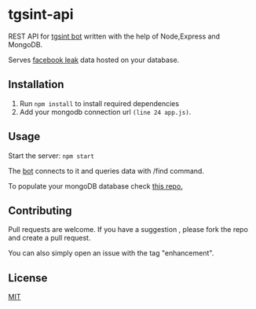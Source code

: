 # tgsint-api

REST API for [tgsint bot](https://github.com/runtimeterrorist/tgsint) written with the help of Node,Express and MongoDB.

Serves [facebook leak](https://www.businessinsider.com/stolen-data-of-533-million-facebook-users-leaked-online-2021-4) data hosted on your database.

## Installation

1) Run `npm install` to install required dependencies
2) Add your mongodb connection url `(line 24 app.js)`.


## Usage

Start the server: `npm start`

The [bot](https://github.com/runtimeterrorist/tgsint) connects to it and queries data with /find command.

To populate your mongoDB database check [this repo.](https://github.com/runtimeterrorist/tgsint-scripts)
## Contributing
Pull requests are welcome. If you have a suggestion , please fork the repo and create a pull request.

You can also simply open an issue with the tag "enhancement".

## License
[MIT](https://choosealicense.com/licenses/mit/)
